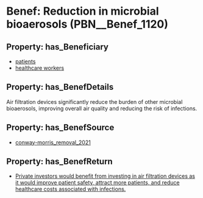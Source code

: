 # Benef: __Reduction in microbial bioaerosols__ (PBN__Benef_1120)

## Property: has_Beneficiary

* [patients](../Stakeholder/PBN__Stakeholder_31)
* [healthcare workers](../Stakeholder/PBN__Stakeholder_68)

## Property: has_BenefDetails

Air filtration devices significantly reduce the burden of other microbial bioaerosols, improving overall air quality and reducing the risk of infections.

## Property: has_BenefSource

* [conway-morris_removal_2021](../Article/PBN__Article_232)

## Property: has_BenefReturn

* [Private investors would benefit from investing in air filtration devices as it would improve patient safety, attract more patients, and reduce healthcare costs associated with infections.](../BenefReturn/PBN__BenefReturn_1252)

